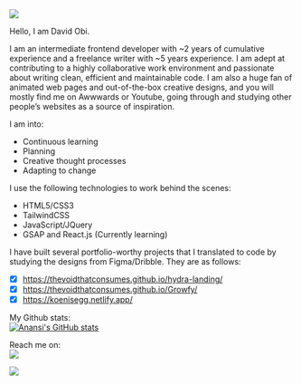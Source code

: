 <img src="https://github.com/TheVoidThatConsumes/TheVoidThatconsumes/blob/main/sigh.png" align="center">
           
Hello, I am David Obi.

I am an intermediate frontend developer with ~2 years of cumulative experience and a freelance
writer with ~5 years experience. I am adept at contributing to a highly collaborative work
environment and passionate about writing clean, efficient and maintainable code. I am also a huge
fan of animated web pages and out-of-the-box creative designs, and you will mostly find me on
Awwwards or Youtube, going through and studying other people’s websites as a source of
inspiration.

I am into:
* Continuous learning
* Planning
* Creative thought processes
* Adapting to change
           
I use the following technologies to work behind the scenes:
* HTML5/CSS3
* TailwindCSS
* JavaScript/JQuery
* GSAP and React.js (Currently learning)
           
I have built several portfolio-worthy projects that I translated to code by studying the designs from
Figma/Dribble. They are as follows:  
- [x] https://thevoidthatconsumes.github.io/hydra-landing/
- [x] https://thevoidthatconsumes.github.io/Growfy/
- [x] https://koenisegg.netlify.app/

My Github stats:  
[![Anansi's GitHub stats](https://github-readme-stats.vercel.app/api?username=thevoidthatconsumes)](https://github.com/anuraghazra/github-readme-stats)

Reach me on:  
<a target="_blank" href="https://instagram.com/d_voiid">
  <img src="https://img.shields.io/badge/Instagram-%E2%86%97-red"/>
</a>

<a target="_blank" href="https://twitter.com/d_voiid">
  <img src="https://img.shields.io/badge/Twitter-%E2%86%97-blue"/>
</a>
